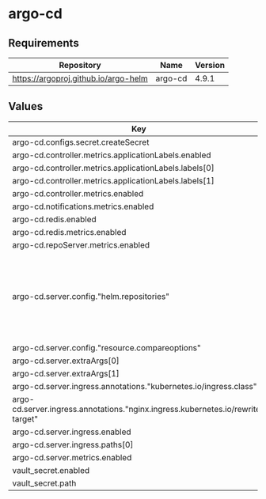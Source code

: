 # argo-cd

## Requirements

| Repository | Name | Version |
|------------|------|---------|
| https://argoproj.github.io/argo-helm | argo-cd | 4.9.1 |

## Values

| Key | Type | Default | Description |
|-----|------|---------|-------------|
| argo-cd.configs.secret.createSecret | bool | `false` |  |
| argo-cd.controller.metrics.applicationLabels.enabled | bool | `true` |  |
| argo-cd.controller.metrics.applicationLabels.labels[0] | string | `"name"` |  |
| argo-cd.controller.metrics.applicationLabels.labels[1] | string | `"instance"` |  |
| argo-cd.controller.metrics.enabled | bool | `true` |  |
| argo-cd.notifications.metrics.enabled | bool | `true` |  |
| argo-cd.redis.enabled | bool | `true` |  |
| argo-cd.redis.metrics.enabled | bool | `true` |  |
| argo-cd.repoServer.metrics.enabled | bool | `true` |  |
| argo-cd.server.config."helm.repositories" | string | `"- url: https://lsst-sqre.github.io/charts/\n  name: lsst-sqre\n- url: https://ricoberger.github.io/helm-charts/\n  name: ricoberger\n- url: https://kubernetes.github.io/ingress-nginx/\n  name: ingress-nginx\n- url: https://charts.helm.sh/stable\n  name: stable\n- url: https://strimzi.io/charts/\n  name: strimzi\n"` |  |
| argo-cd.server.config."resource.compareoptions" | string | `"ignoreAggregatedRoles: true\n"` |  |
| argo-cd.server.extraArgs[0] | string | `"--basehref=/argo-cd"` |  |
| argo-cd.server.extraArgs[1] | string | `"--insecure=true"` |  |
| argo-cd.server.ingress.annotations."kubernetes.io/ingress.class" | string | `"nginx"` |  |
| argo-cd.server.ingress.annotations."nginx.ingress.kubernetes.io/rewrite-target" | string | `"/$2"` |  |
| argo-cd.server.ingress.enabled | bool | `true` |  |
| argo-cd.server.ingress.paths[0] | string | `"/argo-cd(/|$)(.*)"` |  |
| argo-cd.server.metrics.enabled | bool | `true` |  |
| vault_secret.enabled | bool | `true` |  |
| vault_secret.path | string | `""` |  |
